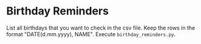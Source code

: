 # Birthday Reminders

List all birthdays that you want to check in the csv file. Keep the rows in the format "DATE(d.mm.yyyy), NAME". Execute `birthday_reminders.py`. 
